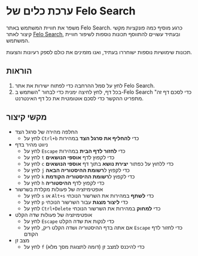 # ערכת כלים של Felo Search

משפר את חוויית המשתמש באתר Felo Search. כרגע מוסיף כמה פונקציות מקשי קיצור לאתר [Felo Search](https://felo.ai), ובעתיד עשויים להתווסף תכונות נוספות לשיפור חוויית המשתמש.

תכונות שימושיות נוספות ישוחררו בעתיד, ואנו מזמינים את כולם לספק רעיונות והצעות.

## הוראות

1. לחץ על סמל ההרחבה כדי לפתוח ישירות את אתר Felo Search.
2. בכל דף, לחץ לחיצה ימנית כדי לבחור "השתמש ב-Felo Search כדי לסכם דף זה" מתפריט ההקשר כדי לסכם אוטומטית את כל דף האינטרנט.

## מקשי קיצור

- החלפה מהירה של סרגל הצד
  - לחץ על `Ctrl+b` כדי **להחליף את סרגל הצד** במהירות
- ניווט מהיר בדף
  - לחץ על `Escape` כדי **לחזור לדף הבית** במהירות
  - לחץ על `t` כדי לקפוץ לדף **אוספי הנושאים**
  - לחץ על `c` כדי ללחוץ על כפתור **יצירת נושא** בתוך דף **אוספי הנושאים**
  - לחץ על `j` כדי לקפוץ ל**רשומת ההיסטוריה הבאה**
  - לחץ על `k` כדי לקפוץ ל**רשומת ההיסטוריה הקודמת**
  - לחץ על `h` כדי לקפוץ לדף **ההיסטוריה**
- אופטימיזציה של פעולות מקלדת בשרשור
  - לחץ על `s` או `Alt+s` כדי **לשתף** במהירות את השרשור הנוכחי
  - לחץ על `p` כדי **ליצור מצגת** עבור השרשור הנוכחי
  - לחץ על `Ctrl+Delete` כדי **למחוק** במהירות את השרשור הנוכחי
- אופטימיזציה של פעולות שדה הקלט
  - לחץ על `Escape` כדי לנקות את שדה הקלט
  - אם אתה בדף ההיסטוריה ושדה הקלט ריק, לחץ על `Escape` כדי לחזור לדף הקודם
- מצב זן
  - לחץ על `f` כדי להיכנס למצב זן (דומה לתצוגת מסך מלא)
